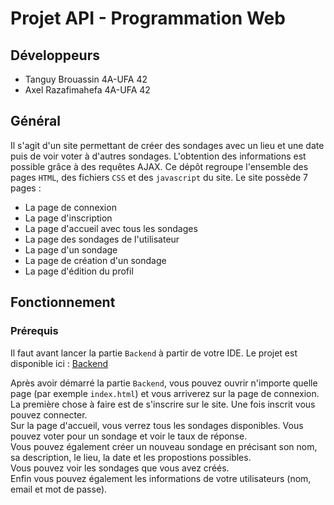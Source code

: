 # Projet API - Programmation Web

## Développeurs
- Tanguy Brouassin 4A-UFA 42
- Axel Razafimahefa 4A-UFA 42

## Général

Il s'agit d'un site permettant de créer des sondages avec un lieu et une date puis de voir voter à d'autres sondages.
L'obtention des informations est possible grâce à des requêtes AJAX.
Ce dépôt regroupe l'ensemble des pages `HTML`, des fichiers `CSS` et des `javascript` du site.
Le site possède 7 pages :
- La page de connexion
- La page d'inscription
- La page d'accueil avec tous les sondages
- La page des sondages de l'utilisateur
- La page d'un sondage
- La page de création d'un sondage
- La page d'édition du profil

## Fonctionnement

### Prérequis

Il faut avant lancer la partie `Backend` à partir de votre IDE. Le projet est disponible ici : [Backend](https://github.com/tanguybro/prog-web)

Après avoir démarré la partie `Backend`, vous pouvez ouvrir n'importe quelle page (par exemple `index.html`) et vous arriverez sur la page de connexion.   
La première chose à faire est de s'inscrire sur le site. Une fois inscrit vous pouvez connecter.  
Sur la page d'accueil, vous verrez tous les sondages disponibles. Vous pouvez voter pour un sondage et voir le taux de réponse.  
Vous pouvez également créer un nouveau sondage en précisant son nom, sa description, le lieu, la date et les propostions possibles.  
Vous pouvez voir les sondages que vous avez créés.   
Enfin vous pouvez également les informations de votre utilisateurs (nom, email et mot de passe).
